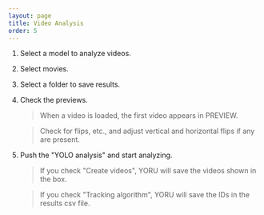 ```yaml
---
layout: page
title: Video Analysis
order: 5
---
```


1. Select a model to analyze videos.

2. Select movies.

3. Select a folder to save results.

4. Check the previews.
    
    > When a video is loaded, the first video appears in PREVIEW.

    > Check for flips, etc., and adjust vertical and horizontal flips if any are present.

5. Push the "YOLO analysis" and start analyzing.

    > If you check "Create videos", YORU will save the videos shown in the box.

    > If you check "Tracking algorithm", YORU will save the IDs in the results csv file.
